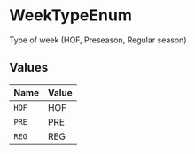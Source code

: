 # WeekTypeEnum

Type of week (HOF, Preseason, Regular season)


## Values

| Name  | Value |
| ----- | ----- |
| `HOF` | HOF   |
| `PRE` | PRE   |
| `REG` | REG   |
